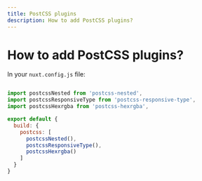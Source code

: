 ```yaml
---
title: PostCSS plugins
description: How to add PostCSS plugins?
---
```


# How to add PostCSS plugins?

In your `nuxt.config.js` file:

```js

import postcssNested from 'postcss-nested',
import postcssResponsiveType from 'postcss-responsive-type',
import postcssHexrgba from 'postcss-hexrgba',

export default {
  build: {
    postcss: [
      postcssNested(),
      postcssResponsiveType(),
      postcssHexrgba()
    ]
  }
}
```
